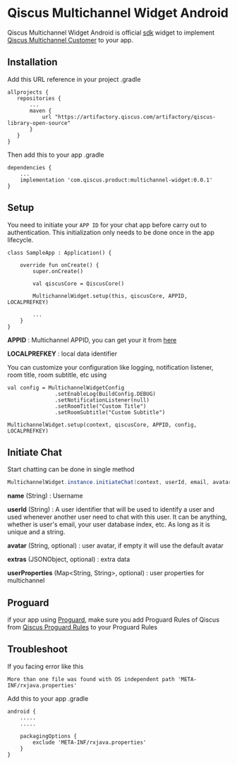# Qiscus Multichannel Widget Android

Qiscus Multichannel Widget Android is official [sdk](https://github.com/qiscus/qiscus-sdk-android/tree/multiple-appid) widget to implement [Qiscus Multichannel Customer](https://www.qiscus.com/customer-service-chat) to your app.

## Installation

Add this URL reference in your project .gradle
```
allprojects {
   repositories {
       ...
       maven {
           url "https://artifactory.qiscus.com/artifactory/qiscus-library-open-source"
       }
   }
}
```

Then add this to your app .gradle

```
dependencies {
    ...
    implementation 'com.qiscus.product:multichannel-widget:0.0.1'
}
```

## Setup

You need to initiate your `APP ID` for your chat app before carry out to authentication. This initialization only needs to be done once in the app lifecycle.

```
class SampleApp : Application() {

    override fun onCreate() {
        super.onCreate()

        val qiscusCore = QiscusCore()
        
        MultichannelWidget.setup(this, qiscusCore, APPID, LOCALPREFKEY)

        ...
    }
}
```
**APPID** : Multichannel APPID, you can get your it from [here](https://multichannel.qiscus.com)

**LOCALPREFKEY** : local data identifier

You can customize your configuration like logging, notification listener, room title, room subtitle, etc using

```
val config = MultichannelWidgetConfig
               .setEnableLog(BuildConfig.DEBUG)
               .setNotificationListener(null)
               .setRoomTitle("Custom Title")
               .setRoomSubtitle("Custom Subtitle")

MultichannelWidget.setup(context, qiscusCore, APPID, config, LOCALPREFKEY)
```

## Initiate Chat
Start chatting can be done in single method
```java
MultichannelWidget.instance.initiateChat(context, userId, email, avatar, extras, userProperties)

```
**name** (String) : Username

**userId** (String) : A user identifier that will be used to identify a user and used whenever another user need to chat with this user. It can be anything, whether is user's email, your user database index, etc. As long as it is unique and a string.

**avatar** (String, optional) : user avatar, if empty it will use the default avatar

**extras** (JSONObject, optional) : extra data

**userProperties** (Map<String, String>, optional) : user properties for multichannel

## Proguard
if your app using [Proguard](https://www.guardsquare.com/proguard), make sure you add Proguard Rules of Qiscus from [Qiscus Proguard Rules](https://github.com/qiscus/qiscus-sdk-android/blob/master/app/proguard-rules.pro) to your Proguard Rules

## Troubleshoot
If you facing error like this
```
More than one file was found with OS independent path 'META-INF/rxjava.properties'
```
Add this to your app .gradle

```
android {
    .....
    .....
    
    packagingOptions {
        exclude 'META-INF/rxjava.properties'
    }
} 
```